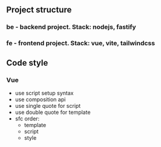 ## Project structure

### be - backend project. Stack: nodejs, fastify

### fe - frontend project. Stack: vue, vite, tailwindcss

## Code style

### Vue
- use script setup syntax
- use composition api
- use single quote for script
- use double quote for template
- sfc order:
  - template
  - script
  - style